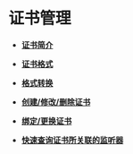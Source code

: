 # 证书管理<a name="elb_ug_zs_0000"></a>

-   **[证书简介](证书简介.md)**  

-   **[证书格式](证书格式.md)**  

-   **[格式转换](格式转换.md)**  

-   **[创建/修改/删除证书](创建-修改-删除证书.md)**  

-   **[绑定/更换证书](绑定-更换证书.md)**  

-   **[快速查询证书所关联的监听器](快速查询证书所关联的监听器.md)**  


